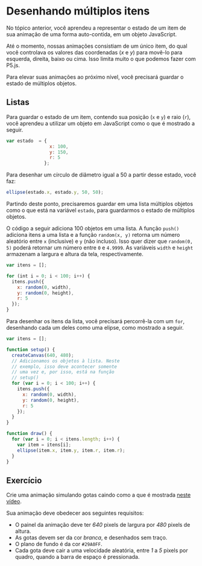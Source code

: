# Desenhando múltiplos itens

No tópico anterior, você aprendeu a representar o estado de um item de sua animação de uma forma auto-contida, em um objeto JavaScript.

Até o momento, nossas animações consistiam de um único item, do qual você controlava os valores das coordenadas (*x* e *y*) para movê-lo para esquerda, direita, baixo ou cima. Isso limita muito o que podemos fazer com P5.js.

Para elevar suas animações ao próximo nível, você precisará guardar o estado de múltiplos objetos.

## Listas

Para guardar o estado de um item, contendo sua posição (`x` e `y`) e raio (`r`), você aprendeu a utilizar um objeto em JavaScript como o que é mostrado a seguir.

```javascript
var estado  = {
                x: 100,
                y: 150,
                r: 5
              };
```

Para desenhar um círculo de diâmetro igual a 50 a partir desse estado, você faz:

```javascript
ellipse(estado.x, estado.y, 50, 50);
```

Partindo deste ponto, precisaremos guardar em uma lista múltiplos objetos como o que está na variável `estado`, para guardarmos o estado de múltiplos objetos.

O código a seguir adiciona 100 objetos em uma lista. A função `push()` adiciona itens a uma lista e a função `random(x, y)` retorna um número aleatório entre `x` (inclusive) e `y` (não incluso). Isso quer dizer que `random(0, 5)` poderá retornar um número entre `0` e `4.9999`. As variáveis `width` e `height` armazenam a largura e altura da tela, respectivamente.

```javascript
var itens = [];

for (int i = 0; i < 100; i++) {
  itens.push({
    x: random(0, width),
    y: random(0, height),
    r: 5
  });
}
```

Para desenhar os itens da lista, você precisará percorrê-la com um `for`, desenhando cada um deles como uma elipse, como mostrado a seguir.

```javascript
var itens = [];

function setup() {
  createCanvas(640, 480);
  // Adicionamos os objetos à lista. Neste
  // exemplo, isso deve acontecer somente
  // uma vez e, por isso, está na função
  // setup()
  for (var i = 0; i < 100; i++) {
    itens.push({
      x: random(0, width),
      y: random(0, height),
      r: 5
    });
  }
}

function draw() {
  for (var i = 0; i < itens.length; i++) {
    var item = itens[i];
    ellipse(item.x, item.y, item.r, item.r);
  }
}
```

## Exercício

Crie uma animação simulando gotas caindo como a que é mostrada [neste vídeo](https://youtu.be/SLCJ0A8fdkg).

Sua animação deve obedecer aos seguintes requisitos:
* O painel da animação deve ter *640* pixels de largura por *480* pixels de altura.
* As gotas devem ser da cor *branca*, e desenhados sem traço.
* O plano de fundo é da cor `#29A0FF`.
* Cada gota deve cair a uma velocidade aleatória, entre *1* a *5* pixels por quadro, quando a barra de espaço é pressionada.
